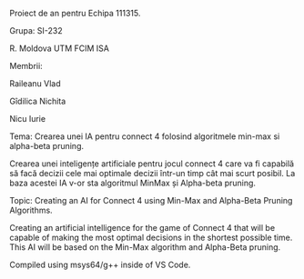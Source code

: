 Proiect de an pentru Echipa 111315.

Grupa: SI-232 

R. Moldova UTM FCIM ISA

Membrii:

Raileanu Vlad 

Gîdilica Nichita 

Nicu Iurie

Tema: Crearea unei IA pentru connect 4 folosind algoritmele min-max si alpha-beta pruning.

Crearea unei inteligențe artificiale pentru jocul connect 4 care va fi capabilă să facă decizii cele mai optimale decizii într-un timp cât mai scurt posibil.
La baza acestei IA v-or sta algoritmul MinMax și Alpha-beta pruning.

Topic: Creating an AI for Connect 4 using Min-Max and Alpha-Beta Pruning Algorithms.

Creating an artificial intelligence for the game of Connect 4 that will be capable of making the most optimal decisions in the shortest possible time.
This AI will be based on the Min-Max algorithm and Alpha-Beta pruning.

Compiled using msys64/g++ inside of VS Code.
